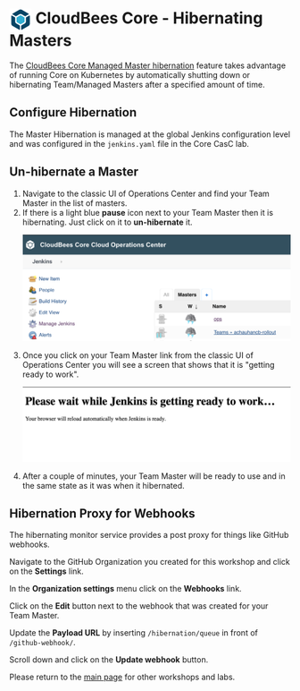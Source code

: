 # <img src="images/cloudbeescore_logo.png" alt="CloudBees Core Logo" width="40" align="top"> CloudBees Core - Hibernating Masters

The [CloudBees Core Managed Master hibernation](https://docs.cloudbees.com/docs/cloudbees-core/latest/cloud-admin-guide/managing-masters#_hibernation_in_managed_masters) feature takes advantage of running Core on Kubernetes by automatically shutting down or hibernating Team/Managed Masters after a specified amount of time.

## Configure Hibernation
The Master Hibernation is managed at the global Jenkins configuration level and was configured in the `jenkins.yaml` file in the Core CasC lab.

## Un-hibernate a Master

1. Navigate to the classic UI of Operations Center and find your Team Master in the list of masters. 
2. If there is a light blue **pause** icon next to your Team  Master then it is hibernating. Just click on it to **un-hibernate** it. <p><img src="images/hibernating-master.png" width=800/>
3. Once you click on your Team Master link from the classic UI of Operations Center you will see a screen that shows that it is "getting ready to work". <p><img src="images/unhibernate.png" width=800/>
4. After a couple of minutes, your Team Master will be ready to use and in the same state as it was when it hibernated.

## Hibernation Proxy for Webhooks
The hibernating monitor service provides a post proxy for things like GitHub webhooks.

Navigate to the GitHub Organization you created for this workshop and click on the **Settings** link. 

In the **Organization settings** menu click on the **Webhooks** link. 

Click on the **Edit** button next to the webhook that was created for your Team Master.

Update the **Payload URL** by inserting `/hibernation/queue` in front of `/github-webhook/`.

Scroll down and click on the **Update webhook** button.



Please return to the [main page](../../README.md#workshop-labs) for other workshops and labs.
